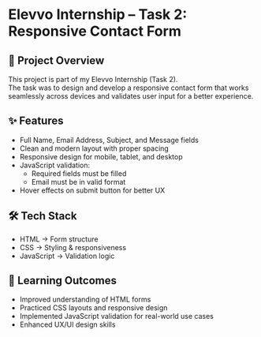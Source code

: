 # Elevvo Internship – Task 2: Responsive Contact Form

## 📌 Project Overview
This project is part of my Elevvo Internship (Task 2).  
The task was to design and develop a responsive contact form that works seamlessly across devices and validates user input for a better experience.

## ✨ Features
- Full Name, Email Address, Subject, and Message fields  
- Clean and modern layout with proper spacing  
- Responsive design for mobile, tablet, and desktop  
- JavaScript validation:  
  - Required fields must be filled  
  - Email must be in valid format  
- Hover effects on submit button for better UX  

## 🛠️ Tech Stack
- HTML → Form structure  
- CSS → Styling & responsiveness  
- JavaScript → Validation logic  

## 📖 Learning Outcomes
- Improved understanding of HTML forms  
- Practiced CSS layouts and responsive design  
- Implemented JavaScript validation for real-world use cases  
- Enhanced UX/UI design skills  

